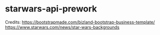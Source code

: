 # starwars-api-prework
 
Credits:
https://bootstrapmade.com/bizland-bootstrap-business-template/
https://www.starwars.com/news/star-wars-backgrounds
